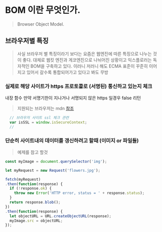# BOM 이란 무엇인가.

>Browser Object Model.

## 브라우저별 특징

>사실 브라우저 별 특징이라기 보다는 요즘은 웹엔진에 따른 특징으로 나누는 것이 좋다. 대체로 웹킷 엔진과 게코엔진으로 나뉘어진 상황이고 익스플로러는 독자적인 BOM을 구축하고 있다. 이러니 저러니 해도 ECMA 표준이 꾸준히 이어지고 있어서 갈수록 통합되어가고 있다고 봐도 무방

### 실제로 해당 사이트가 https 프로토콜로 (서명된) 통신하고 있는지 체크

내장 함수 만약 서명기한이 지나거나 서명되지 않은 https 일경우 false 리턴
>지원되는 브라우저는 mdn [참조](https://developer.mozilla.org/en-US/docs/Web/API/Window/isSecureContext)
```javascript 
  // 브라우저 사이트 ssl 체크 관련
  var isSSL = window.isSecureContext;
  // 
```

### 단순히 사이트내의 데이터를 갱신하려고 할때 (이미지 or 파일들)

>예제를 참고 할것
```javascript 
const myImage = document.querySelector('img');

let myRequest = new Request('flowers.jpg');

fetch(myRequest)
.then(function(response) {
  if (!response.ok) {
    throw new Error('HTTP error, status = ' + response.status);
  }
  return response.blob();
})
.then(function(response) {
  let objectURL = URL.createObjectURL(response);
  myImage.src = objectURL;
});
```
